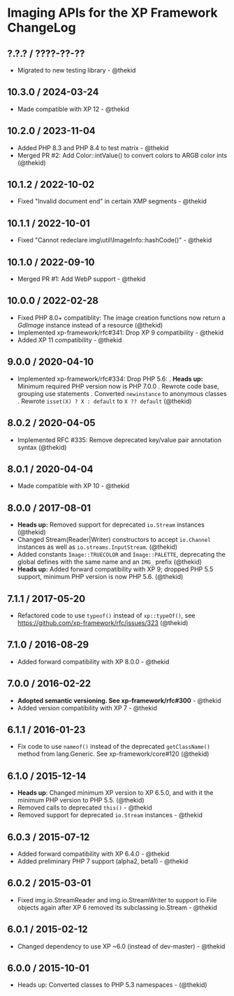 Imaging APIs for the XP Framework ChangeLog
========================================================================

## ?.?.? / ????-??-??

* Migrated to new testing library - @thekid

## 10.3.0 / 2024-03-24

* Made compatible with XP 12 - @thekid

## 10.2.0 / 2023-11-04

* Added PHP 8.3 and PHP 8.4 to test matrix - @thekid
* Merged PR #2: Add Color::intValue() to convert colors to ARGB color ints
  (@thekid)

## 10.1.2 / 2022-10-02

* Fixed "Invalid document end" in certain XMP segments - @thekid

## 10.1.1 / 2022-10-01

* Fixed "Cannot redeclare img\util\ImageInfo::hashCode()" - @thekid

## 10.1.0 / 2022-09-10

* Merged PR #1: Add WebP support - @thekid

## 10.0.0 / 2022-02-28

* Fixed PHP 8.0+ compatiblity: The image creation functions now return
  a *GdImage* instance instead of a resource
  (@thekid)
* Implemented xp-framework/rfc#341: Drop XP 9 compatibility - @thekid
* Added XP 11 compatibility - @thekid

## 9.0.0 / 2020-04-10

* Implemented xp-framework/rfc#334: Drop PHP 5.6:
  . **Heads up:** Minimum required PHP version now is PHP 7.0.0
  . Rewrote code base, grouping use statements
  . Converted `newinstance` to anonymous classes
  . Rewrote `isset(X) ? X : default` to `X ?? default`
  (@thekid)

## 8.0.2 / 2020-04-05

* Implemented RFC #335: Remove deprecated key/value pair annotation syntax
  (@thekid)

## 8.0.1 / 2020-04-04

* Made compatible with XP 10 - @thekid

## 8.0.0 / 2017-08-01

* **Heads up:** Removed support for deprecated `io.Stream` instances
  (@thekid)
* Changed Stream(Reader|Writer) constructors to accept `io.Channel`
  instances as well as `io.streams.InputStream`.
  (@thekid)
* Added constants `Image::TRUECOLOR` and `Image::PALETTE`, deprecating
  the global defines with the same name and an `IMG_` prefix
  (@thekid)
* **Heads up:** Added forward compatibility with XP 9; dropped PHP 5.5
  support, minimum PHP version is now PHP 5.6.
  (@thekid)

## 7.1.1 / 2017-05-20

* Refactored code to use `typeof()` instead of `xp::typeOf()`, see
  https://github.com/xp-framework/rfc/issues/323
  (@thekid)

## 7.1.0 / 2016-08-29

* Added forward compatibility with XP 8.0.0 - @thekid

## 7.0.0 / 2016-02-22

* **Adopted semantic versioning. See xp-framework/rfc#300** - @thekid 
* Added version compatibility with XP 7 - @thekid

## 6.1.1 / 2016-01-23

* Fix code to use `nameof()` instead of the deprecated `getClassName()`
  method from lang.Generic. See xp-framework/core#120
  (@thekid)

## 6.1.0 / 2015-12-14

* **Heads up**: Changed minimum XP version to XP 6.5.0, and with it the
  minimum PHP version to PHP 5.5.
  (@thekid)
* Removed calls to deprecated `this()` - @thekid
* Removed support for deprecated `io.Stream` instances - @thekid

## 6.0.3 / 2015-07-12

* Added forward compatibility with XP 6.4.0 - @thekid
* Added preliminary PHP 7 support (alpha2, beta1) - @thekid

## 6.0.2 / 2015-03-01

* Fixed img.io.StreamReader and img.io.StreamWriter to support io.File
  objects again after XP 6 removed its subclassing io.Stream - @thekid

## 6.0.1 / 2015-02-12

* Changed dependency to use XP ~6.0 (instead of dev-master) - @thekid

## 6.0.0 / 2015-10-01

* Heads up: Converted classes to PHP 5.3 namespaces - (@thekid)
